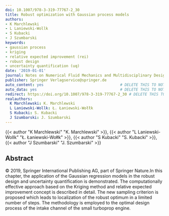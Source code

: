 ```yaml
---
doi: 10.1007/978-3-319-77767-2_30
title: Robust optimization with Gaussian process models
authors:
- K Marchlewski
- L Laniewski-Wollk
- S Kubacki
- J Szumbarski
keywords:
- gaussian process
- kriging
- relative expected improvement (rei)
- robust design
- uncertainty quantification (uq)
date: '2019-01-01'
journal: Notes on Numerical Fluid Mechanics and Multidisciplinary Design
publisher: Springer Verlagservice@springer.de
auto_content: yes                                  # DELETE THIS TO NOT AUTO GENERATE CONTENT
auto_data: yes                                     # DELETE THIS TO NOT AUTO GENERATE METADATA
redirect: https://doi.org/10.1007/978-3-319-77767-2_30 # DELETE THIS TO NOT REDIRECT
realauthors:
  K Marchlewski: K. Marchlewski
  L Laniewski-Wollk: Ł. Łaniewski-Wołłk
  S Kubacki: S. Kubacki
  J Szumbarski: J. Szumbarski
---
```

{{< author "K Marchlewski" "K. Marchlewski" >}}, {{< author "L Laniewski-Wollk" "Ł. Łaniewski-Wołłk" >}}, {{< author "S Kubacki" "S. Kubacki" >}}, {{< author "J Szumbarski" "J. Szumbarski" >}}

## Abstract
© 2019, Springer International Publishing AG, part of Springer Nature.In this chapter, the application of the Gaussian regression models in the robust design and uncertainty quantification is demonstrated. The computationally effective approach based on the Kriging method and relative expected improvement concept is described in detail. The new sampling criterion is proposed which leads to localization of the robust optimum in a limited number of steps. The methodology is employed to the optimal design process of the intake channel of the small turboprop engine.
